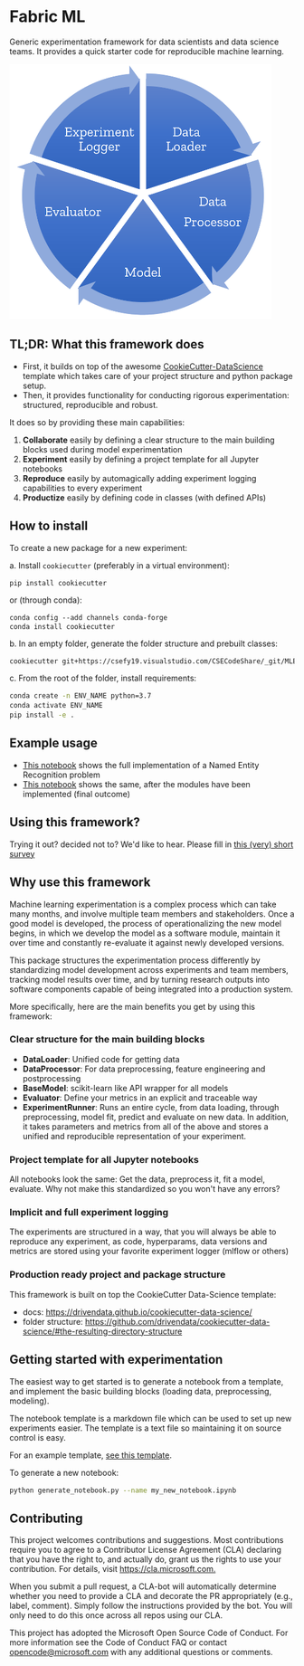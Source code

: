 # Fabric ML

Generic experimentation framework for data scientists and data science teams.
It provides a quick starter code for reproducible machine learning.

![Experiment flow](assets/experiment-flow.png)


## TL;DR: What this framework does

- First, it builds on top of the awesome
[CookieCutter-DataScience](https://drivendata.github.io/cookiecutter-data-science/) template which takes care of your project structure and python package setup.
- Then, it provides functionality for conducting rigorous experimentation: structured, reproducible and robust.

It does so by providing these main capabilities:

1. **Collaborate** easily by defining a clear structure to the main building blocks used during model experimentation
2. **Experiment** easily by defining a project template for all Jupyter notebooks
3. **Reproduce** easily by automagically adding experiment logging capabilities to every experiment
4. **Productize** easily by defining code in classes (with defined APIs)

## How to install
To create a new package for a new experiment:

a. Install `cookiecutter` (preferably in a virtual environment):
```
pip install cookiecutter
```

or (through conda):

```
conda config --add channels conda-forge
conda install cookiecutter
```

b. In an empty folder, generate the folder structure and prebuilt classes:

```sh
cookiecutter git+https://csefy19.visualstudio.com/CSECodeShare/_git/MLExperimentationFramework
```

c. From the root of the folder, install requirements:

```sh
conda create -n ENV_NAME python=3.7
conda activate ENV_NAME
pip install -e .
```

## Example usage
- [This notebook](samples/ner_sample/notebooks/flair_ner.html) shows the full implementation of a Named Entity Recognition problem
- [This notebook](samples/ner_sample/notebooks/flair_ner_clean.html) shows the same, after the modules have been implemented (final outcome)

## Using this framework? 
Trying it out? decided not to? We'd like to hear. Please fill in [this (very) short survey](https://forms.office.com/Pages/ResponsePage.aspx?id=v4j5cvGGr0GRqy180BHbR9LagCGNW01LpMix2pnFWFJUOE1ROElWTldGWTNGRVU4WkM0NE9GOTYzNi4u)

## Why use this framework

Machine learning experimentation is a complex process which can take many months, 
and involve multiple team members and stakeholders. 
Once a good model is developed, the process of operationalizing the new model begins, in which we 
develop the model as a software module, maintain it over time 
and constantly re-evaluate it against newly developed versions.

This package structures the experimentation process differently 
by standardizing model development across experiments and team members, 
tracking model results over time, and by turning research outputs into software components 
capable of being integrated into a production system. 

More specifically, here are the main benefits you get by using this framework:

### Clear structure for the main building blocks

- **DataLoader**: Unified code for getting data
- **DataProcessor**: For data preprocessing, feature engineering and postprocessing
- **BaseModel**: scikit-learn like API wrapper for all models
- **Evaluator**: Define your metrics in an explicit and traceable way
- **ExperimentRunner**: Runs an entire cycle, from data loading,
through preprocessing, model fit, predict and evaluate on new data.
In addition, it takes parameters and metrics from all of the above
and stores a unified and reproducible representation of your experiment.

### Project template for all Jupyter notebooks

All notebooks look the same: Get the data, preprocess it, fit a model, evaluate.
Why not make this standardized so you won't have any errors?

### Implicit and full experiment logging

The experiments are structured in a way, that you will always be able to reproduce any experiment,
as code, hyperparams, data versions and metrics are stored using your favorite experiment logger (mlflow or others)

### Production ready project and package structure
This framework is built on top the CookieCutter Data-Science template: 
- docs: <https://drivendata.github.io/cookiecutter-data-science/>
- folder structure: <https://github.com/drivendata/cookiecutter-data-science/#the-resulting-directory-structure>


## Getting started with experimentation

The easiest way to get started is to generate a notebook from a template,
and implement the basic building blocks (loading data, preprocessing, modeling).

The notebook template is a markdown file which can be used to set up new experiments easier. 
The template is a text file so maintaining it on source control is easy.

For an example template, [see this template](<{{ cookiecutter.repo_name }}/notebook_templates/example_template.md>).

To generate a new notebook:

```sh
python generate_notebook.py --name my_new_notebook.ipynb
```


## Contributing

This project welcomes contributions and suggestions. Most contributions require you to agree to a Contributor License Agreement (CLA) declaring that you have the right to, and actually do, grant us the rights to use your contribution. For details, visit <https://cla.microsoft.com.>

When you submit a pull request, a CLA-bot will automatically determine whether you need to provide a CLA and decorate the PR appropriately (e.g., label, comment). Simply follow the instructions provided by the bot. You will only need to do this once across all repos using our CLA.

This project has adopted the Microsoft Open Source Code of Conduct. For more information see the Code of Conduct FAQ or contact opencode@microsoft.com with any additional questions or comments.
